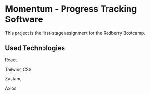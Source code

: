 # Momentum - Progress Tracking Software

This project is the first-stage assignment for the Redberry Bootcamp.

## Used Technologies

React

Tailwind CSS

Zustand

Axios
